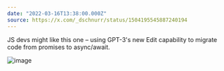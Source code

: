 ```yaml
---
date: "2022-03-16T13:38:00.000Z"
source: https://x.com/_dschnurr/status/1504195545887240194
---
```


JS devs might like this one – using GPT-3's new Edit capability to migrate code from promises to async/await.

![image](/static/2022-03-16-13-38-1504195545887240194-0.jpg)